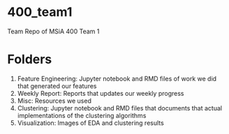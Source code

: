 # 400_team1
Team Repo of MSiA 400 Team 1

# Folders
1. Feature Engineering: Jupyter notebook and RMD files of work we did that generated our features
2. Weekly Report: Reports that updates our weekly progress
3. Misc: Resources we used
4. Clustering: Jupyter notebook and RMD files that documents that actual implementations of the clustering algorithms
5. Visualization: Images of EDA and clustering results
